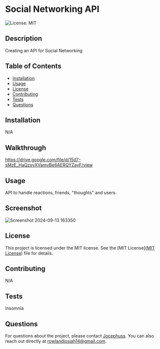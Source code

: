 
# Social Networking API

![License: MIT](https://img.shields.io/badge/License-MIT-yellow.svg)

## Description
Creating an API for Social Networking

## Table of Contents
- [Installation](#installation)
- [Usage](#usage)
- [License](#license)
- [Contributing](#contributing)
- [Tests](#tests)
- [Questions](#questions)

## Installation
N/A

## Walkthrough
https://drive.google.com/file/d/15d7-sMzE_HaQzsyXVamvBe6AERQYZayF/view

## Usage
API to handle reactions, friends, "thoughts" and users.

## Screenshot 
![Screenshot 2024-09-13 163350](https://github.com/user-attachments/assets/57eab37c-ab42-4297-898c-e9f2c35a477b)



## License

This project is licensed under the MIT license. See the [MIT License]([MIT License](https://opensource.org/licenses/MIT)) file for details.


## Contributing
N/A

## Tests
Insomnia

## Questions
For questions about the project, please contact [Jocephuss](https://github.com/Jocephus).
You can also reach out directly at rowlandjosiah14@gmail.com.
